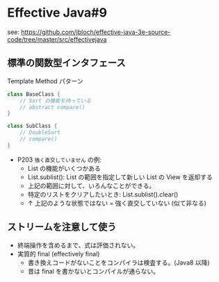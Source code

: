 # Effective Java#9
see: https://github.com/jbloch/effective-java-3e-source-code/tree/master/src/effectivejava

## 標準の関数型インタフェース
Template Method パターン
```java
class BaseClass {
    // Sort の機能を持っている
    // abstract compare()
}

class SubClass {
    // DoubleSort
    // compare()
}
```

- P203 `強く直交していません` の例:
    - List の機能がいくつかある
    - List.sublist(): List の範囲を指定して新しい List の View を返却する
    - 上記の範囲に対して、いろんなことができる。
    - 特定のリストをクリアしたいとき: List.sublist().clear()
    - ↑ 上記のような状態ではない = 強く直交していない (似て非なる)
    
## ストリームを注意して使う
- 終端操作を含めるまで、式は評価されない。
- 実質的 final (effectively final)
    - 書き換えコードがないことをコンパイラは検査する。(Java8 以降)
    - 昔は final を書かないとコンパイルが通らない。

